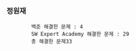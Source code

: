 ### 정원재
            백준 해결한 문제 : 4      
            SW Expert Academy 해결한 문제 : 29     
            총 해결한 문제33